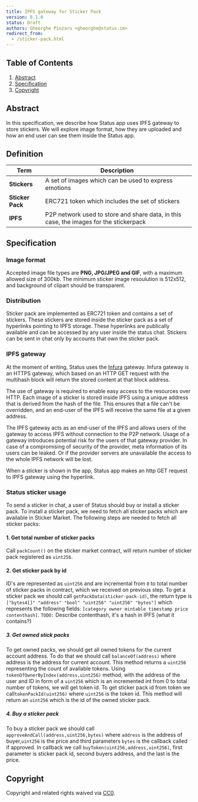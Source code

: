```yaml
---
title: IPFS gateway for Sticker Pack
version: 0.1.0
status: Draft
authors: Gheorghe Pinzaru <gheorghe@status.im>
redirect_from:
  - /sticker-pack.html
---
```


## Table of Contents

 1. [Abstract](#abstract)
 2. [Specification](#specification)
 3. [Copyright](#copyright)

## Abstract

In this specification, we describe how Status app uses IPFS gateway to store stickers.
We will explore image format, how they are uploaded and how an end user can see them
inside the Status app.

## Definition

| Term             | Description                                                                            |
|------------------|----------------------------------------------------------------------------------------|
| **Stickers**     | A set of images which can be used to express emotions                                  |
| **Sticker Pack** | ERC721 token which includes the set of stickers                                        |
| **IPFS**        | P2P network used to store and share data, in this case, the images for the stickerpack |

## Specification

### Image format
Accepted image file types are **PNG, JPG/JPEG and GIF**, with a maximum allowed size of 300kb.
The minimum sticker image resoulution is 512x512, and background of clipart should be transparent.

### Distribution

Sticker pack are implemented as ERC721 token and contains a set of stickers. These stickers
are stored inside the sticker pack as a set of hyperlinks pointing to IPFS storage. These
hyperlinks are publically available and can be accessed by any user inside the status chat.
Stickers can be sent in chat only by accounts that own the sticker pack.

### IPFS gateway
At the moment of writing, Status uses the [Infura](https://infura.io/) gateway.
Infura gateway is an HTTPS gateway, which based on an HTTP GET request with the
multihash block will return the stored content at that block address. 

The use of gateway is required to enable easy access to the resources over HTTP.
Each image of a sticker is stored inside IPFS using a unique address that is 
derived from the hash of the file. This ensures that a file can't be overridden,
and an end-user of the IPFS will receive the same file at a given address.

The IPFS gateway acts as an end-user of the IPFS and allows users of the gateway
to access IPFS without connection to the P2P network. Usage of a gateway introduces
potential risk for the users of that gateway provider. In case of a compromising
of security of the provider, meta information of its users can be leaked. Or if the
provider servers are unavailable the access to the whole IPFS network will be lost.

When a sticker is shown in the app, Status app makes an http GET request to IPFS gateway using the hyperlink. 

### Status sticker usage
To send a sticker in chat, a user of Status should  buy or install a sticker pack.
To install a sticker pack, we need to fetch all sticker packs which are available in Sticker Market. 
The following steps are needed to fetch all sticker packs:
#### 1. Get total number of sticker packs
Call `packCount()` on the sticker market contract, will return number of sticker pack registered as `uint256`.
#### 2. Get sticker pack by id
ID's are represented as `uint256` and are incremental from `0` to total number of sticker packs in contract, which we received on previous step. To get a sticker pack we should call `getPackData(sticker-pack-id)`, the return type is  `["bytes4[]" "address" "bool" "uint256" "uint256" "bytes"]` which represents the following fields: `[category owner mintable timestamp price contenthash]`. 
`TODO:` Describe contenthash, it's a hash in IPFS (what it contains?)
##### 3. Get owned stick packs
To get owned packs, we should get all owned tokens for the current account address. To do that we should call `balanceOf(address)` where address is the address for current account. This method returns a `uint256` representing the count of available tokens. Using `tokenOfOwnerByIndex(address,uint256)` method, with the address of the user and ID in form of a `uint256` which is an incremented int from 0 to total number of tokens, we will get token id. To get sticker pack id from token we call`tokenPackId(uint256)` where `uint256` is the token id. This method will return an `uint256` which is the id of the owned sticker pack.

##### 4. Buy a sticker pack
To buy a sticker pack we should call `approveAndCall(address,uint256,bytes)` where `address` is the address of buyer,`uint256` is the price and third parameters `bytes` is the callback  called if approved. In callback we call `buyToken(uint256,address,uint256)`, first parameter is sticker pack id, second buyers address, and the last is the price.
## Copyright

Copyright and related rights waived via [CC0](https://creativecommons.org/publicdomain/zero/1.0/).
